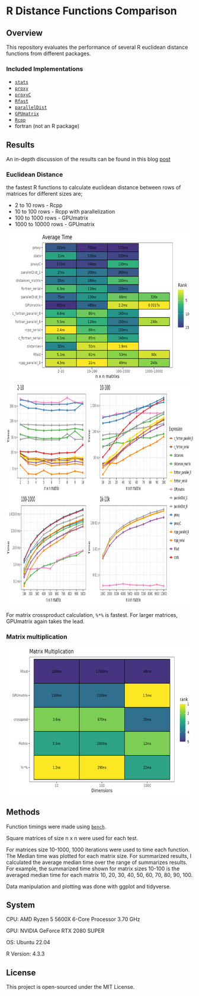 # R Distance Functions Comparison

## Overview
This repository evaluates the performance of several R euclidean distance functions from different packages. 

### Included Implementations
- [`stats`](https://www.rdocumentation.org/packages/stats/versions/3.6.2/topics/dist)
- [`proxy`](https://cran.r-project.org/web/packages/proxy/proxy.pdf)
- [`proxyC`](https://cran.r-project.org/web/packages/proxyC/proxyC.pdf)
- [`Rfast`](https://cran.r-project.org/web/packages/Rfast/Rfast.pdf)
- [`parallelDist`](https://cran.r-project.org/package=parallelDist)
- [`GPUmatrix`](https://cran.r-project.org/package=GPUmatrix)
- [`Rcpp`](https://www.rcpp.org/)
- fortran (not an R package)

## Results

An in-depth discussion of the results can be found in this blog [post]()

### Euclidean Distance
the fastest R functions to calculate euclidean distance between rows of matrices for different sizes are;

* 2 to 10 rows - Rcpp 
* 10 to 100 rows - Rcpp with parallelization 
* 100 to 1000 rows - GPUmatrix
* 1000 to 10000 rows - GPUmatrix

<img src="outputs/figures/distance_tile.png" width="700" height="400" alt="Average function time for euclidean distance in R">

<img src = "outputs/figures/distance_combined.png" width="1000" height="600" alt="Plotted times for euclidean distance functions in R">

For matrix crossproduct calculation, `%*%` is fastest. For larger matrices, GPUmatrix again takes the lead.

### Matrix multiplication
<img src = "outputs/figures/matrix_multiplication.png" width = "700" height = "400" alt = "Compute time for matrix multiplication functions in R">

## Methods

Function timings were made using [`bench`](https://bench.r-lib.org/). 

Square matrices of size n x n were used for each test. 

For matrices size 10-1000, 1000 iterations were used to time each function. 
The Median time was plotted for each matrix size. 
For summarized results, I calculated the average median time over the range of summarizes results. For example, the summarized time shown for matrix sizes 10-100 is the averaged median time for each matrix 10, 20, 30, 40, 50, 60, 70, 80, 90, 100.

Data manipulation and plotting was done with ggplot and tidyverse.

## System 
CPU: AMD Ryzen 5 5600X 6-Core Processor 3.70 GHz

GPU: NVIDIA GeForce RTX 2080 SUPER

OS: Ubuntu 22.04

R Version: 4.3.3

## License

This project is open-sourced under the MIT License.
